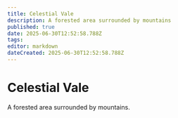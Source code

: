 ```yaml
---
title: Celestial Vale
description: A forested area surrounded by mountains 
published: true
date: 2025-06-30T12:52:58.788Z
tags: 
editor: markdown
dateCreated: 2025-06-30T12:52:58.788Z
---
```


# Celestial Vale
A forested area surrounded by mountains.
